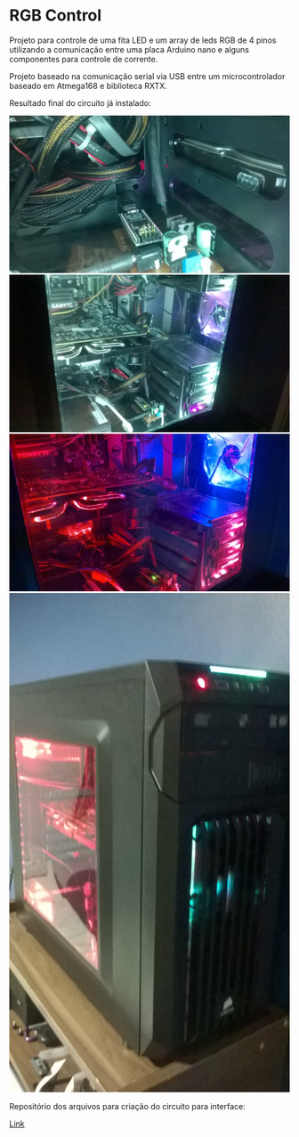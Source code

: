 <html>
<head>
</head>
<body>

<h1>RGB Control</h1>
<p>Projeto para controle de uma fita LED e um array de leds RGB de 4 pinos utilizando a comunicação entre uma placa Arduino nano e alguns componentes para controle de corrente.</p>
<p>Projeto baseado na comunicação serial via USB entre um microcontrolador baseado em Atmega168 e biblioteca RXTX.</p>

<p>Resultado final do circuito já instalado:</p>
<img src="images/WP_20160612_21_28_20_Pro.jpg">
<img src="images/WP_20160612_21_28_30_Pro.jpg">
<img src="images/WP_20160612_21_30_00_Pro.jpg">
<img src="images/WP_20160612_21_30_25_Pro.jpg">

<p>Repositório dos arquivos para criação do circuito para interface:</p>
<a href="https://github.com/vinissaurus/RGB-Led-Casemod">Link</a>

</body>
</html>
